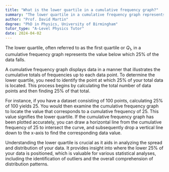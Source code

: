 ```yaml
---
title: "What is the lower quartile in a cumulative frequency graph?"
summary: "The lower quartile in a cumulative frequency graph represents the value below which 25% of the data points are located."
author: "Prof. David Martin"
degree: "PhD in Physics, University of Birmingham"
tutor_type: "A-Level Physics Tutor"
date: 2024-04-02
---
```


The lower quartile, often referred to as the first quartile or $Q_1$, in a cumulative frequency graph represents the value below which 25% of the data falls.

A cumulative frequency graph displays data in a manner that illustrates the cumulative totals of frequencies up to each data point. To determine the lower quartile, you need to identify the point at which 25% of your total data is located. This process begins by calculating the total number of data points and then finding 25% of that total.

For instance, if you have a dataset consisting of 100 points, calculating 25% of 100 yields $25$. You would then examine the cumulative frequency graph to locate the value that corresponds to a cumulative frequency of $25$. This value signifies the lower quartile. If the cumulative frequency graph has been plotted accurately, you can draw a horizontal line from the cumulative frequency of $25$ to intersect the curve, and subsequently drop a vertical line down to the x-axis to find the corresponding data value.

Understanding the lower quartile is crucial as it aids in analyzing the spread and distribution of your data. It provides insight into where the lower 25% of your data is positioned, which is valuable for various statistical analyses, including the identification of outliers and the overall comprehension of distribution patterns.
    